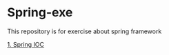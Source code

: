 # Spring-exe
This repository is for exercise about spring framework


[1. Spring IOC](https://github.com/chl8263/Spring-exe/blob/master/document/IOC.md)
